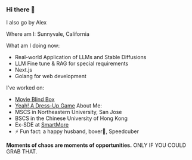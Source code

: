 ### Hi there 👋

I also go by Alex

Where am I: Sunnyvale, California

What am I doing now:
- Real-world Application of LLMs and Stable Diffusions
- LLM Fine tune & RAG for special requirements
- Next.js
- Golang for web development

I've worked on:
- [Movie Blind Box](https://movie-blindbox.us/)
- [Yeah! A Dress-Up Game](https://yeah-dressup.vercel.app)
About Me:
- MSCS in Northeastern University, San Jose
- BSCS in the Chinese University of Hong Kong
- Ex-SDE at [SmartMore](https://en.smartmore.com/)
- ⚡ Fun fact: a happy husband, boxer🥊, Speedcuber

**Moments of chaos are moments of opportunities.** ONLY IF YOU COULD GRAB THAT.



